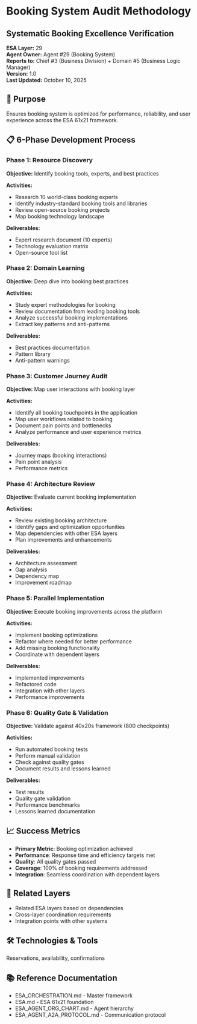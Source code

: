 # Booking System Audit Methodology
## Systematic Booking Excellence Verification

**ESA Layer:** 29  
**Agent Owner:** Agent #29 (Booking System)  
**Reports to:** Chief #3 (Business Division) + Domain #5 (Business Logic Manager)  
**Version:** 1.0  
**Last Updated:** October 10, 2025

## 🎯 Purpose
Ensures booking system is optimized for performance, reliability, and user experience across the ESA 61x21 framework.

## 📋 6-Phase Development Process

### Phase 1: Resource Discovery
**Objective:** Identify booking tools, experts, and best practices

**Activities:**
- Research 10 world-class booking experts
- Identify industry-standard booking tools and libraries
- Review open-source booking projects
- Map booking technology landscape

**Deliverables:**
- Expert research document (10 experts)
- Technology evaluation matrix
- Open-source tool list

### Phase 2: Domain Learning
**Objective:** Deep dive into booking best practices

**Activities:**
- Study expert methodologies for booking
- Review documentation from leading booking tools
- Analyze successful booking implementations
- Extract key patterns and anti-patterns

**Deliverables:**
- Best practices documentation
- Pattern library
- Anti-pattern warnings

### Phase 3: Customer Journey Audit
**Objective:** Map user interactions with booking layer

**Activities:**
- Identify all booking touchpoints in the application
- Map user workflows related to booking
- Document pain points and bottlenecks
- Analyze performance and user experience metrics

**Deliverables:**
- Journey maps (booking interactions)
- Pain point analysis
- Performance metrics

### Phase 4: Architecture Review
**Objective:** Evaluate current booking implementation

**Activities:**
- Review existing booking architecture
- Identify gaps and optimization opportunities
- Map dependencies with other ESA layers
- Plan improvements and enhancements

**Deliverables:**
- Architecture assessment
- Gap analysis
- Dependency map
- Improvement roadmap

### Phase 5: Parallel Implementation
**Objective:** Execute booking improvements across the platform

**Activities:**
- Implement booking optimizations
- Refactor where needed for better performance
- Add missing booking functionality
- Coordinate with dependent layers

**Deliverables:**
- Implemented improvements
- Refactored code
- Integration with other layers
- Performance improvements

### Phase 6: Quality Gate & Validation
**Objective:** Validate against 40x20s framework (800 checkpoints)

**Activities:**
- Run automated booking tests
- Perform manual validation
- Check against quality gates
- Document results and lessons learned

**Deliverables:**
- Test results
- Quality gate validation
- Performance benchmarks
- Lessons learned documentation

## 📈 Success Metrics
- **Primary Metric**: Booking optimization achieved
- **Performance**: Response time and efficiency targets met
- **Quality**: All quality gates passed
- **Coverage**: 100% of booking requirements addressed
- **Integration**: Seamless coordination with dependent layers

## 🔗 Related Layers
- Related ESA layers based on dependencies
- Cross-layer coordination requirements
- Integration points with other systems

## 🛠️ Technologies & Tools
Reservations, availability, confirmations

## 📚 Reference Documentation
- ESA_ORCHESTRATION.md - Master framework
- ESA.md - ESA 61x21 foundation
- ESA_AGENT_ORG_CHART.md - Agent hierarchy
- ESA_AGENT_A2A_PROTOCOL.md - Communication protocol

